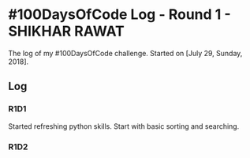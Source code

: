 # #100DaysOfCode Log - Round 1 - SHIKHAR RAWAT

The log of my #100DaysOfCode challenge. Started on [July 29, Sunday, 2018].

## Log

### R1D1 
Started refreshing python skills. Start with basic sorting and searching.

### R1D2
